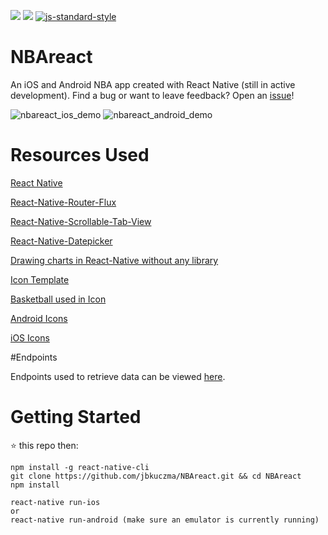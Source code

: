 ![](https://img.shields.io/github/issues/jbkuczma/NBAreact.svg?style=flat-square)
![](https://david-dm.org/jbkuczma/NBAreact.svg)
[![js-standard-style](https://img.shields.io/badge/code%20style-standard-brightgreen.svg?style=flat-square)](http://standardjs.com/)
# NBAreact
An iOS and Android NBA app created with React Native (still in active development). Find a bug or want to leave feedback? Open an [issue](https://github.com/jbkuczma/NBAreact/issues)!

![nbareact_ios_demo](https://github.com/jbkuczma/NBAreact/blob/master/NBAreact_iOS.gif)
![nbareact_android_demo](https://github.com/jbkuczma/NBAreact/blob/master/NBAreact_Android.gif)

# Resources Used
[React Native](https://github.com/facebook/react-native)

[React-Native-Router-Flux](https://github.com/aksonov/react-native-router-flux)

[React-Native-Scrollable-Tab-View](https://github.com/skv-headless/react-native-scrollable-tab-view)

[React-Native-Datepicker](https://github.com/xgfe/react-native-datepicker)

[Drawing charts in React-Native without any library](https://medium.com/@wwayne_me/let-s-drawing-charts-in-react-native-without-any-library-4c20ba38d8ab#.omrlj0xpx)

[Icon Template](https://appicontemplate.com/ios9/)

[Basketball used in Icon](https://www.iconfinder.com/icons/315758/basketball_icon)

[Android Icons](http://romannurik.github.io/AndroidAssetStudio/icons-launcher.html)

[iOS Icons](https://makeappicon.com/)

#Endpoints

Endpoints used to retrieve data can be viewed [here](https://github.com/jbkuczma/NBAreact/blob/master/ENDPOINTS.md).

# Getting Started

⭐️ this repo then:

    npm install -g react-native-cli
    git clone https://github.com/jbkuczma/NBAreact.git && cd NBAreact
    npm install

    react-native run-ios
    or
    react-native run-android (make sure an emulator is currently running)
